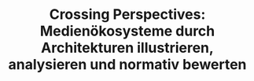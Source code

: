 ---
id: "crosper" # nochmal überlegen
method: "Blockseminar"
institution: "Fakultät für Mathematik, Informatik & Naturwissenschaften"
title: "Crossing Perspectives: Medienökosysteme durch Architekturen illustrieren, analysieren und normativ bewerten"
title_project: 
title_short: "CROSPER"
period: "Oct 22 ­­- Sep 23 (12 months)"
foerderlinie: "Fachspezifische Data Literacy"
round: "1"
filter: "1"
lecture2go: 
uhh_url: "https://www.hcl.uni-hamburg.de/ddlitlab/data-literacy-lehrlabor/erste-foerderrunde/02-crosper.html"
contributors: "Larissa Gebken, Prof. Dr. Tilo Böhmann, Prof. Dr. Wolfgang Schulz"
quote: "Im Zuge der fortschreitenden Digitalisierung hat auch die öffentliche Kommunikation tiefgreifende Veränderungen erfahren. Diese Lehrveranstaltung vermittelt, wie neuartige Akteurskonstellationen und der Einsatz von algorithmischen Systemen und Daten öffentliche Kommunikation verändern."
text: |
    ## Das Projekt CROSPER

    Um die Fähigkeit zu entwickeln, komplexe Ökosysteme zu illustrieren, zu analysieren und folglich normativ zu bewerten, wird in diesem Projekt zunächst Architekturwissen vermittelt. Das zu vermittelnde Architekturwissen berücksichtigt dabei komplexe Akteurskonstellationen, in denen Daten ausgetauscht und algorithmische Systeme verwendet werden. Die Modellierung mithilfe von Architekturen schafft so die Grundlagen für die Illustration der Ökosysteme und damit die Transparenz von komplexen Systemen. Ergänzend wird medienrechtliches Wissen vermittelt zur Einschätzung dieser Ökosysteme sowie der dort befindlichen Problematiken und Herausforderungen. Der ursprüngliche Plan eine Lehrveranstaltung zu erproben, konnte nicht durchgeführt werden. Stattdessen wurde eine Lernumgebung aufgebaut, die in den kommenden Semestern genutzt werden kann.

    ## Rückblick und Ergebnisse

    *Im Kern wurde eine Lernumgebung entwickelt, die in der interdisziplinären Zusammenarbeit von Wirtschaftsinformatiker:innen und Jurist:innen entstanden ist. Diese Lernumgebung führt Studierende und interdisziplinäre Forschungsteams schrittweise durch den Prozess der Erkundung von Medienökosystemen und soll dazu beitragen, dass interdisziplinäre Teams eine gemeinsame Sprache entwickeln.*

    Zu diesem Zweck werden die Personen zunächst in den Google News Case eingeführt. Basierend auf dieser Grundlage wird das Modellierungsvorgehen vorgestellt. Insbesondere sollen Model Stories den Personen dabei helfen, erste Schritte in der Modellierung von Medienökosystemen zu beschreiten und beispielsweise juristische Ausdrücke oder auch Alltagsbegriffe in architektonische Begrifflichkeiten zu übersetzen. Ausgehend von den Model Stories werden die Personen dann angeleitet, sich je nach Informationsbedürfnis angemessene Quellen zu suchen und schrittweise die Architekturmodelle zu entwickeln und zu reflektieren.

    *Dieses Vorgehen soll dazu anregen, verflochtene Ökosysteme näher zu analysieren und die Zusammenhänge zwischen Akteuren, Daten und Systemen im Kontext medienregulatorischer Fragestellungen zu verstehen.*

    ## Tipps von Lehrenden für Lehrende

    Zum einen bedarf es anderer Mechanismen im Freien Wahlbereich, um Kurse für Studierende interessant zu machen. Ganztägige Veranstaltungen in den Semesterferien scheinen kein geeignetes Format zu sein. Neben Lerninhalten ist es wichtig, digitale und interaktive Lernumgebungen zu stärken. Insbesondere die Nutzenden-Führung ist wichtig, um Studierenden zu ermöglichen, dass sie sich eigenständig auf der Plattform bewegen können. Die Entwicklung eines niedrigschwelligen Ansatzes, der nicht nur für Jurist:innen und Informatiker:innen interessant ist, wird empfohlen. Dabei könnte ein Fokus darauf liegen wie Dienste wie Google News funktionieren und welche gesellschaftlichen Herausforderungen und Chancen dies hat. Ein Perspektivwechsel kann hierbei ein wichtiges Stilelement in der Lehre darstellen.

image: "https://www.hcl.uni-hamburg.de/18784026/crosper-creative-christians-hn6uxg7gzte-unsplash-733x414-7ed4a7e8fa54e3e2b890283088d3d4e685bcc4dd.jpg"
image_credit: "creative christians/unsplash"
link_external: 
stine: "WiSe 2022/23: Blockseminar https://www.stine.uni-hamburg.de/scripts/mgrqispi.dll?APPNAME=CampusNet&PRGNAME=COURSEDETAILS&ARGUMENTS=-N000000000000001,-N000605,-N0,-N383473726728755,-N383473726750756,-N0,-N0,-N3,-ArMAbQd6hmWfZfBotmIf6xN294g5JOzytQqGV7fmwWdRYWBZ93umv4YPJOZRQvfoAODHyrDml7qKmxD63eZetQU5CxUpTejpQVDU5ejojmDmfYuijxfAkO-o7RffwrgHk4UaFmMR-YzGqYgmZQNDt3BwV3oLMeuRecWlARkZQHS7ZHIPVH-Rv4gWTxUR-YfHAOd6u3IR7xUmaVM5BvdHTHuPX4MRKxYLyYIoLvQ5PQB63OIRwQILaYqK3YQP0xdKmQzmK3fGXOzwK4oKhRI5VQzG3WUDjcuPkmNUKPQ5sfupLCQf9HjU-Pf6M7WBAxjpPWff9CfcNOuKu3Ipmm-ma3oVjxYKdVjUVxzGm3zww4IfN3z6TPvZYHBK-VNo6HgiZYSp6QDG34YWSQSWbWuBw7YATegH0fW5JOIHSejAe4MoKHq6DcZoVmdH8PMp-QzwsHNZwYQWkxqKvxMKvcQp57Nm7c-PmCYHlvgW37dZzvjKeCuKLPzLymg5xmIo0VYUpVMK5xZo0eUWEejKsOfZxVDWkCuHSVBHdYY5aPzZxOUKvWSPxQjKk4goQHqG7VBH0x-5f7UKUCQplVNWFmUPuQuPzmQp0WgUvxoUlHN5xefWIfNUaVB99xomwHYo8eQHdYkZovBKq4gBFRUKKmBKXfSpJcQPTW-mAHMmh3BmYHupXRD9AVBGHQfWpWBH0P-UBWYLbcuVAeYWH7UWtmD5hOBU8cYn9PNGZfM5XxoUxmfHD7dKMPZHZxWc9egndPZHg"
---